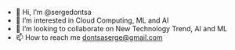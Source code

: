- 👋 Hi, I’m @sergedontsa
- 👀 I’m interested in Cloud Computing, ML and AI
- 💞️ I’m looking to collaborate on New Technology Trend, AI and ML
- 📫 How to reach me dontsaserge@gmail.com

<!---
sergedontsa/sergedontsa is a ✨ special ✨ repository because its `README.md` (this file) appears on your GitHub profile.
You can click the Preview link to take a look at your changes.
--->

